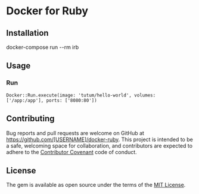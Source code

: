 # Docker for Ruby

## Installation

docker-compose run --rm irb

## Usage

### Run
`Docker::Run.execute(image: 'tutum/hello-world', volumes: ['/app:/app'], ports: ['8080:80'])`

## Contributing

Bug reports and pull requests are welcome on GitHub at https://github.com/[USERNAME]/docker-ruby. This project is intended to be a safe, welcoming space for collaboration, and contributors are expected to adhere to the [Contributor Covenant](http://contributor-covenant.org) code of conduct.

## License

The gem is available as open source under the terms of the [MIT License](http://opensource.org/licenses/MIT).

